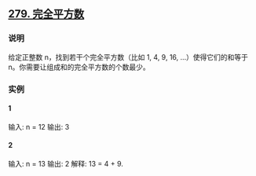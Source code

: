 ## [279. 完全平方数](https://leetcode-cn.com/problems/perfect-squares/)

### 说明
给定正整数 n，找到若干个完全平方数（比如 1, 4, 9, 16, ...）使得它们的和等于 n。你需要让组成和的完全平方数的个数最少。

### 实例
#### 1
输入: n = 12
输出: 3 

#### 2
输入: n = 13
输出: 2
解释: 13 = 4 + 9.